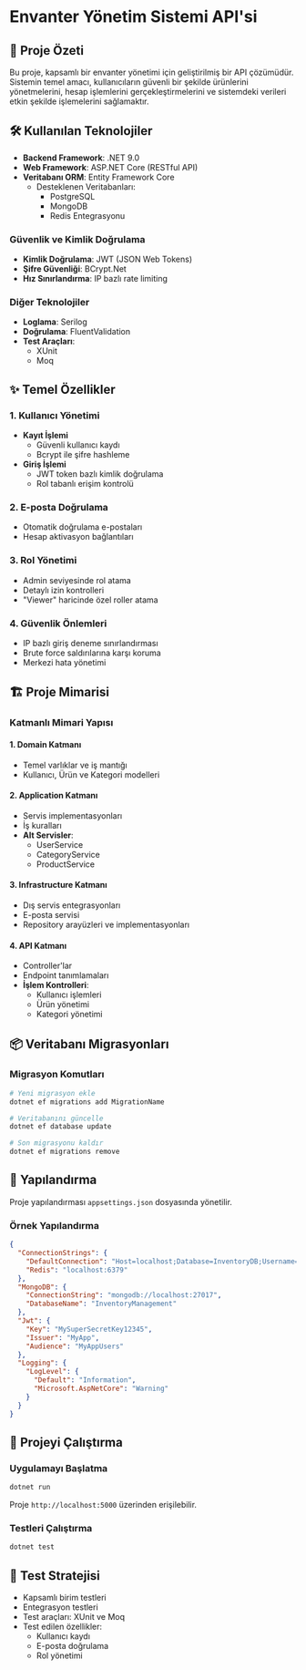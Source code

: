 # Envanter Yönetim Sistemi API'si

## 🚀 Proje Özeti

Bu proje, kapsamlı bir envanter yönetimi için geliştirilmiş bir API çözümüdür. Sistemin temel amacı, kullanıcıların güvenli bir şekilde ürünlerini yönetmelerini, hesap işlemlerini gerçekleştirmelerini ve sistemdeki verileri etkin şekilde işlemelerini sağlamaktır.

## 🛠 Kullanılan Teknolojiler

- **Backend Framework**: .NET 9.0
- **Web Framework**: ASP.NET Core (RESTful API)
- **Veritabanı ORM**: Entity Framework Core
  - Desteklenen Veritabanları:
    - PostgreSQL
    - MongoDB
    - Redis Entegrasyonu

### Güvenlik ve Kimlik Doğrulama
- **Kimlik Doğrulama**: JWT (JSON Web Tokens)
- **Şifre Güvenliği**: BCrypt.Net
- **Hız Sınırlandırma**: IP bazlı rate limiting

### Diğer Teknolojiler
- **Loglama**: Serilog
- **Doğrulama**: FluentValidation
- **Test Araçları**: 
  - XUnit
  - Moq

## ✨ Temel Özellikler

### 1. Kullanıcı Yönetimi
- **Kayıt İşlemi**
  - Güvenli kullanıcı kaydı
  - Bcrypt ile şifre hashleme
- **Giriş İşlemi**
  - JWT token bazlı kimlik doğrulama
  - Rol tabanlı erişim kontrolü

### 2. E-posta Doğrulama
- Otomatik doğrulama e-postaları
- Hesap aktivasyon bağlantıları

### 3. Rol Yönetimi
- Admin seviyesinde rol atama
- Detaylı izin kontrolleri
- "Viewer" haricinde özel roller atama

### 4. Güvenlik Önlemleri
- IP bazlı giriş deneme sınırlandırması
- Brute force saldırılarına karşı koruma
- Merkezi hata yönetimi

## 🏗️ Proje Mimarisi

### Katmanlı Mimari Yapısı

#### 1. Domain Katmanı
- Temel varlıklar ve iş mantığı
- Kullanıcı, Ürün ve Kategori modelleri

#### 2. Application Katmanı
- Servis implementasyonları
- İş kuralları
- **Alt Servisler**:
  - UserService
  - CategoryService
  - ProductService

#### 3. Infrastructure Katmanı
- Dış servis entegrasyonları
- E-posta servisi
- Repository arayüzleri ve implementasyonları

#### 4. API Katmanı
- Controller'lar
- Endpoint tanımlamaları
- **İşlem Kontrolleri**:
  - Kullanıcı işlemleri
  - Ürün yönetimi
  - Kategori yönetimi

## 📦 Veritabanı Migrasyonları

### Migrasyon Komutları

```bash
# Yeni migrasyon ekle
dotnet ef migrations add MigrationName

# Veritabanını güncelle
dotnet ef database update

# Son migrasyonu kaldır
dotnet ef migrations remove
```

## 🔧 Yapılandırma

Proje yapılandırması `appsettings.json` dosyasında yönetilir.

### Örnek Yapılandırma

```json
{
  "ConnectionStrings": {
    "DefaultConnection": "Host=localhost;Database=InventoryDB;Username=postgres;Password=password",
    "Redis": "localhost:6379"
  },
  "MongoDB": {
    "ConnectionString": "mongodb://localhost:27017",
    "DatabaseName": "InventoryManagement"
  },
  "Jwt": {
    "Key": "MySuperSecretKey12345",
    "Issuer": "MyApp",
    "Audience": "MyAppUsers"
  },
  "Logging": {
    "LogLevel": {
      "Default": "Information",
      "Microsoft.AspNetCore": "Warning"
    }
  }
}
```

## 🚀 Projeyi Çalıştırma

### Uygulamayı Başlatma
```bash
dotnet run
```
Proje `http://localhost:5000` üzerinden erişilebilir.

### Testleri Çalıştırma
```bash
dotnet test
```

## 🧪 Test Stratejisi

- Kapsamlı birim testleri
- Entegrasyon testleri
- Test araçları: XUnit ve Moq
- Test edilen özellikler:
  - Kullanıcı kaydı
  - E-posta doğrulama
  - Rol yönetimi


